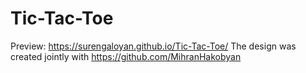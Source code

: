 # Tic-Tac-Toe
Preview: https://surengaloyan.github.io/Tic-Tac-Toe/
The design was created jointly with https://github.com/MihranHakobyan

